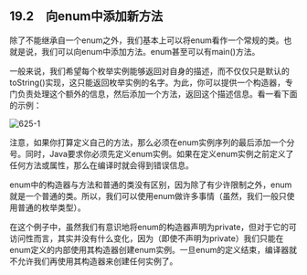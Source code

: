 ## 19.2　向enum中添加新方法

除了不能继承自一个enum之外，我们基本上可以将enum看作一个常规的类。也就是说，我们可以向enum中添加方法。enum甚至可以有main()方法。

一般来说，我们希望每个枚举实例能够返回对自身的描述，而不仅仅只是默认的toString()实现，这只能返回枚举实例的名字。为此，你可以提供一个构造器，专门负责处理这个额外的信息，然后添加一个方法，返回这个描述信息。看一看下面的示例：

![625-1](../Images/image03570.jpeg)

注意，如果你打算定义自己的方法，那么必须在enum实例序列的最后添加一个分号。同时，Java要求你必须先定义enum实例。如果在定义enum实例之前定义了任何方法或属性，那么在编译时就会得到错误信息。

enum中的构造器与方法和普通的类没有区别，因为除了有少许限制之外，enum就是一个普通的类。所以，我们可以使用enum做许多事情（虽然，我们一般只使用普通的枚举类型）。

在这个例子中，虽然我们有意识地将enum的构造器声明为private，但对于它的可访问性而言，其实并没有什么变化，因为（即使不声明为private）我们只能在enum定义的内部使用其构造器创建enum实例。一旦enum的定义结束，编译器就不允许我们再使用其构造器来创建任何实例了。